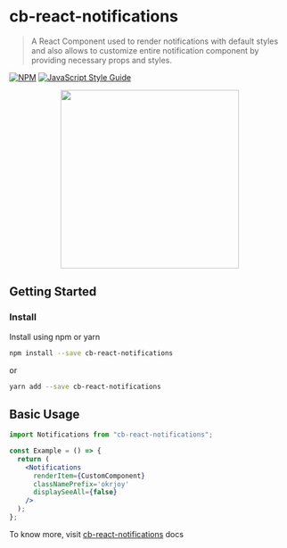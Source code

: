 # cb-react-notifications

> A React Component used to render notifications with default styles and also allows to customize entire notification component
> by providing necessary props and styles.

[![NPM](https://img.shields.io/npm/v/cb-react-notifications.svg)](https://www.npmjs.com/package/cb-react-notifications) [![JavaScript Style Guide](https://img.shields.io/badge/code_style-standard-brightgreen.svg)](https://standardjs.com)

<p align="center">
<img  src="https://github.com/NaveenrajV/cb-react-notifications/blob/master/src/assets/demo.gif" height="320px"/>
</p>

## Getting Started

### Install

Install using npm or yarn

```bash
npm install --save cb-react-notifications
```

or

```bash
yarn add --save cb-react-notifications
```

## Basic Usage

```jsx
import Notifications from "cb-react-notifications";

const Example = () => {
  return (
    <Notifications
      renderItem={CustomComponent}
      classNamePrefix='okrjoy'
      displaySeeAll={false}
    />
  );
};
```

To know more, visit [cb-react-notifications](https://react-notifications-menu.netlify.com/) docs
